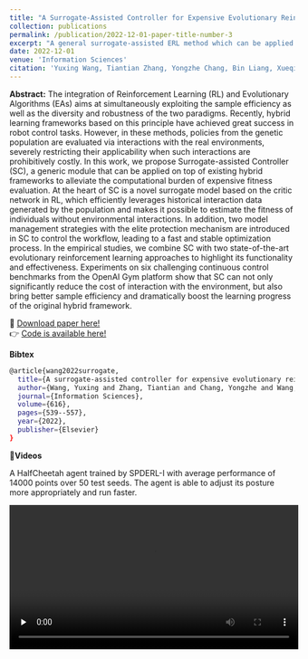 ```yaml
---
title: "A Surrogate-Assisted Controller for Expensive Evolutionary Reinforcement Learning"
collection: publications
permalink: /publication/2022-12-01-paper-title-number-3
excerpt: "A general surrogate-assisted ERL method which can be applied to existing hybrid frameworks to alleviate the computational burden of expensive fitness evaluation. <br/><img src='/images/serl.jpg' width=300>"
date: 2022-12-01
venue: 'Information Sciences'
citation: 'Yuxing Wang, Tiantian Zhang, Yongzhe Chang, Bin Liang, Xueqian Wang, Bo Yuan'
---
```

**Abstract:** The integration of Reinforcement Learning (RL) and Evolutionary Algorithms (EAs) aims at simultaneously exploiting the sample efficiency as well as the diversity and robustness of the two paradigms. Recently, hybrid learning frameworks based on this principle have achieved great success in robot control tasks. However, in these methods, policies from the genetic population are evaluated via interactions with the real environments, severely restricting their applicability when such interactions are prohibitively costly. In this work, we propose Surrogate-assisted Controller (SC), a generic module that can be applied on top of existing hybrid frameworks to alleviate the computational burden of expensive fitness evaluation. At the heart of SC is a novel surrogate model based on the critic network in RL, which efficiently leverages historical interaction data generated by the population and makes it possible to estimate the fitness of individuals without environmental interactions. In addition, two model management strategies with the elite protection mechanism are introduced in SC to control the workflow, leading to a fast and stable optimization process. In the empirical studies, we combine SC with two state-of-the-art evolutionary reinforcement learning approaches to highlight its functionality and effectiveness. Experiments on six challenging continuous control benchmarks from the OpenAI Gym platform show that SC can not only significantly reduce the cost of interaction with the environment, but also bring better sample efficiency and dramatically boost the learning progress of the original hybrid framework.

&#x1F4C2; [Download paper here!](https://www.sciencedirect.com/science/article/abs/pii/S0020025522012658)<br />
&#x1F449; [Code is available here!](https://github.com/Yuxing-Wang-THU/Surrogate-assisted-ERL)<br />

**Bibtex**<br />
```bash
@article{wang2022surrogate,
  title={A surrogate-assisted controller for expensive evolutionary reinforcement learning},
  author={Wang, Yuxing and Zhang, Tiantian and Chang, Yongzhe and Wang, Xueqian and Liang, Bin and Yuan, Bo},
  journal={Information Sciences},
  volume={616},
  pages={539--557},
  year={2022},
  publisher={Elsevier}
}
```

&#x1F3A6;**Videos**

A HalfCheetah agent trained by SPDERL-I with average performance of 14000 points over 50 test seeds. The agent is able to adjust its posture more appropriately and run faster.

<video id="video0" controls="" preload="none" width=510>
    <source id="mp4" src="/images/2.HalfCheetah_trained_by_SPDERL-I_14000.mp4" type="video/mp4">
</videos>

A Hopper agent trained by SPDERL-I with average performance of 4100 points over 50 test seeds. The agent jumps faster and learns to better stabilize the center of gravity.

<video id="video1" controls="" preload="none" width=510>
    <source id="mp4" src="/images/3.Hopper_trained_by_SPDERL-I_4100.mp4" type="video/mp4">
</videos>

A Walker agent trained by SPDERL-G with average performance of 9000 points over 50 test seeds. The agent learns to walk with only one leg and use the other leg to maintain balance.

<video id="video2" controls="" preload="none" width=510>
    <source id="mp4" src="/images/6.Walker_trained_by_SPDERL-G_9000.mp4" type="video/mp4">
</videos>